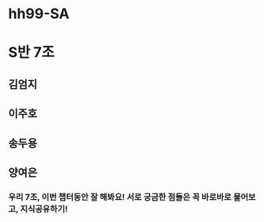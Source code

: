 # hh99-SA

# S반 7조

## 김엄지

## 이주호

## 송두용

## 양여은


### 우리 7조, 이번 챕터동안 잘 해봐요! 서로 궁금한 점들은 꼭 바로바로 물어보고, 지식공유하기!

